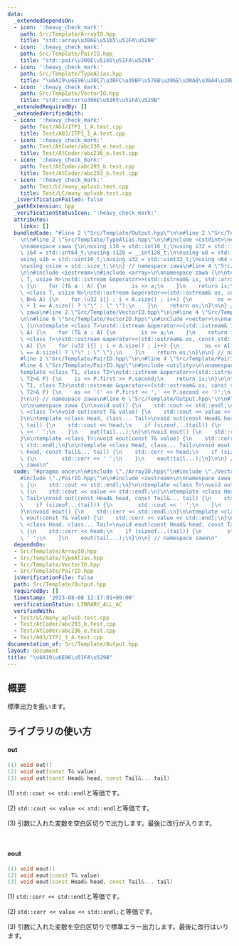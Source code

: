 ```yaml
---
data:
  _extendedDependsOn:
  - icon: ':heavy_check_mark:'
    path: Src/Template/ArrayIO.hpp
    title: "std::array\u306E\u5165\u51FA\u529B"
  - icon: ':heavy_check_mark:'
    path: Src/Template/PairIO.hpp
    title: "std::pair\u306E\u5165\u51FA\u529B"
  - icon: ':heavy_check_mark:'
    path: Src/Template/TypeAlias.hpp
    title: "\u6A19\u6E96\u30C7\u30FC\u30BF\u578B\u306E\u30A8\u30A4\u30EA\u30A2\u30B9"
  - icon: ':heavy_check_mark:'
    path: Src/Template/VectorIO.hpp
    title: "std::vector\u306E\u5165\u51FA\u529B"
  _extendedRequiredBy: []
  _extendedVerifiedWith:
  - icon: ':heavy_check_mark:'
    path: Test/AOJ/ITP1_1_A.test.cpp
    title: Test/AOJ/ITP1_1_A.test.cpp
  - icon: ':heavy_check_mark:'
    path: Test/AtCoder/abc236_e.test.cpp
    title: Test/AtCoder/abc236_e.test.cpp
  - icon: ':heavy_check_mark:'
    path: Test/AtCoder/abc293_b.test.cpp
    title: Test/AtCoder/abc293_b.test.cpp
  - icon: ':heavy_check_mark:'
    path: Test/LC/many_aplusb.test.cpp
    title: Test/LC/many_aplusb.test.cpp
  _isVerificationFailed: false
  _pathExtension: hpp
  _verificationStatusIcon: ':heavy_check_mark:'
  attributes:
    links: []
  bundledCode: "#line 2 \"Src/Template/Output.hpp\"\n\n#line 2 \"Src/Template/ArrayIO.hpp\"\
    \n\n#line 2 \"Src/Template/TypeAlias.hpp\"\n\n#include <cstdint>\n#include <cstddef>\n\
    \nnamespace zawa {\n\nusing i16 = std::int16_t;\nusing i32 = std::int32_t;\nusing\
    \ i64 = std::int64_t;\nusing i128 = __int128_t;\n\nusing u8 = std::uint8_t;\n\
    using u16 = std::uint16_t;\nusing u32 = std::uint32_t;\nusing u64 = std::uint64_t;\n\
    \nusing usize = std::size_t;\n\n} // namespace zawa\n#line 4 \"Src/Template/ArrayIO.hpp\"\
    \n\n#include <iostream>\n#include <array>\n\nnamespace zawa {\n\ntemplate <class\
    \ T, usize N>\nstd::istream &operator>>(std::istream& is, std::array<T, N>& A)\
    \ {\n    for (T& a : A) {\n        is >> a;\n    }\n    return is;\n}\n\ntemplate\
    \ <class T, usize N>\nstd::ostream &operator<<(std::ostream& os, const std::array<T,\
    \ N>& A) {\n    for (u32 i{} ; i < A.size() ; i++) {\n        os << A[i] << (i\
    \ + 1 == A.size() ? \"\" : \" \");\n    }\n    return os;\n}\n\n} // namespace\
    \ zawa\n#line 2 \"Src/Template/VectorIO.hpp\"\n\n#line 4 \"Src/Template/VectorIO.hpp\"\
    \n\n#line 6 \"Src/Template/VectorIO.hpp\"\n#include <vector>\n\nnamespace zawa\
    \ {\n\ntemplate <class T>\nstd::istream &operator>>(std::istream& is, std::vector<T>&\
    \ A) {\n    for (T& a : A) {\n        is >> a;\n    }\n    return is;\n}\n\ntemplate\
    \ <class T>\nstd::ostream &operator<<(std::ostream& os, const std::vector<T>&\
    \ A) {\n    for (u32 i{} ; i < A.size() ; i++) {\n        os << A[i] << (i + 1\
    \ == A.size() ? \"\" : \" \");\n    }\n    return os;\n}\n\n} // namespace zawa\n\
    #line 2 \"Src/Template/PairIO.hpp\"\n\n#line 4 \"Src/Template/PairIO.hpp\"\n\n\
    #line 6 \"Src/Template/PairIO.hpp\"\n#include <utility>\n\nnamespace zawa {\n\n\
    template <class T1, class T2>\nstd::istream &operator>>(std::istream& is, std::pair<T1,\
    \ T2>& P) {\n    is >> P.first >> P.second;\n    return is;\n}\n\ntemplate <class\
    \ T1, class T2>\nstd::ostream &operator<<(std::ostream& os, const std::pair<T1,\
    \ T2>& P) {\n    os << '(' << P.first << ',' << P.second << ')';\n    return os;\n\
    }\n\n} // namespace zawa\n#line 6 \"Src/Template/Output.hpp\"\n\n#line 8 \"Src/Template/Output.hpp\"\
    \n\nnamespace zawa {\n\nvoid out() {\n    std::cout << std::endl;\n}\n\ntemplate\
    \ <class T>\nvoid out(const T& value) {\n    std::cout << value << std::endl;\n\
    }\n\ntemplate <class Head, class... Tail>\nvoid out(const Head& head, const Tail&...\
    \ tail) {\n    std::cout << head;\n    if (sizeof...(tail)) {\n        std::cout\
    \ << ' ';\n    }\n    out(tail...);\n}\n\nvoid eout() {\n    std::cerr << std::endl;\n\
    }\n\ntemplate <class T>\nvoid eout(const T& value) {\n    std::cerr << value <<\
    \ std::endl;\n}\n\ntemplate <class Head, class... Tail>\nvoid eout(const Head&\
    \ head, const Tail&... tail) {\n    std::cerr << head;\n    if (sizeof...(tail))\
    \ {\n        std::cerr << ' ';\n    }\n    eout(tail...);\n}\n\n} // namespace\
    \ zawa\n"
  code: "#pragma once\n\n#include \"./ArrayIO.hpp\"\n#include \"./VectorIO.hpp\"\n\
    #include \"./PairIO.hpp\"\n\n#include <iostream>\n\nnamespace zawa {\n\nvoid out()\
    \ {\n    std::cout << std::endl;\n}\n\ntemplate <class T>\nvoid out(const T& value)\
    \ {\n    std::cout << value << std::endl;\n}\n\ntemplate <class Head, class...\
    \ Tail>\nvoid out(const Head& head, const Tail&... tail) {\n    std::cout << head;\n\
    \    if (sizeof...(tail)) {\n        std::cout << ' ';\n    }\n    out(tail...);\n\
    }\n\nvoid eout() {\n    std::cerr << std::endl;\n}\n\ntemplate <class T>\nvoid\
    \ eout(const T& value) {\n    std::cerr << value << std::endl;\n}\n\ntemplate\
    \ <class Head, class... Tail>\nvoid eout(const Head& head, const Tail&... tail)\
    \ {\n    std::cerr << head;\n    if (sizeof...(tail)) {\n        std::cerr <<\
    \ ' ';\n    }\n    eout(tail...);\n}\n\n} // namespace zawa\n"
  dependsOn:
  - Src/Template/ArrayIO.hpp
  - Src/Template/TypeAlias.hpp
  - Src/Template/VectorIO.hpp
  - Src/Template/PairIO.hpp
  isVerificationFile: false
  path: Src/Template/Output.hpp
  requiredBy: []
  timestamp: '2023-08-08 12:17:01+09:00'
  verificationStatus: LIBRARY_ALL_AC
  verifiedWith:
  - Test/LC/many_aplusb.test.cpp
  - Test/AtCoder/abc293_b.test.cpp
  - Test/AtCoder/abc236_e.test.cpp
  - Test/AOJ/ITP1_1_A.test.cpp
documentation_of: Src/Template/Output.hpp
layout: document
title: "\u6A19\u6E96\u51FA\u529B"
---
```


## 概要

標準出力を扱います。

## ライブラリの使い方

#### out

```cpp
(1) void out()
(2) void out(const T& value)
(3) void out(const Head& head, const Tail&... tail)
```

(1) `std::cout << std::endl`と等価です。

(2) `std::cout << value << std::endl`と等価です。

(3) 引数に入れた変数を空白区切りで出力します。最後に改行が入ります。

<br />

#### eout

```cpp
(1) void eout()
(2) void eout(const T& value)
(3) void eout(const Head& head, const Tail&... tail)
```

(1) `std::cerr << std::endl`と等価です。

(2) `std::cerr << value << std::endl;`と等価です。

(3) 引数に入れた変数を空白区切りで標準エラー出力します。最後に改行はいります。
